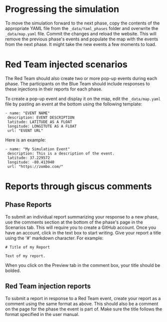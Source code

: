 # Progressing the simulation

To move the simulation forward to the next phase, copy the contents of the appropriate YAML file from the `_data/Yaml_phases` folder and overwrite the `_data/map.yaml` file. Commit the changes and reload the website. This will remove the previous phase's events and populate the map with the events from the next phase. It might take the new events a few moments to load.

# Red Team injected scenarios

The Red Team should also create two or more pop-up events during each phase. The participants on the Blue Team should include responses to these injections in their reports for each phase.

To create a pop-up event and display it on the map, edit the `_data/map.yaml` file by pasting an event at the bottom using the following template:
   ```
   - name: "EVENT NAME"
    description: EVENT DESCRIPTION
    latitude: LATITUDE AS A FLOAT
    longitude: LONGITUTE AS A FLOAT
    url: "EVENT URL"
   ```
Here is an example:
   ```
   - name: "My Simulation Event"
    description: This is a description of the event.
    latitude: 37.229572
    longitude: -80.413940
    url: "https://zombo.com/"
   ```

# Reports through giscus comments

## Phase Reports
To submit an individual report summarizing your response to a new phase, use the comments section at the bottom of the phase's page in the Scenarios tab. This will require you to create a GitHub account. Once you have an account, click in the text box to start writing.
Give your report a title using the '#' markdown character. For example:
   ```
   # Title of my Report

   Text of my report.
   ```
When you click on the Preview tab in the comment box, your title should be bolded.
## Red Team injection reports
To submit a report in response to a Red Team event, create your report as a comment using the same format as above. This should also be a comment on the page for the phase the event is part of. Make sure the title follows the format specified in the user manual.
